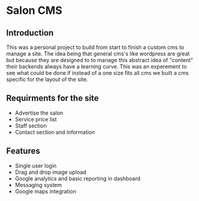 # Salon CMS

## Introduction
This was a personal project to build from start to finish a custom cms to manage a site. The idea being that general cms's like wordpress are great but because they are designed to to manage this abstract idea of "content" their backends always have a learning curve. This was an experement to see what could be done if instead of a one size fits all cms we built a cms specific for the layout of the site.

## Requirments for the site
* Advertise the salon
* Service price list
* Staff section
* Contact section and information


## Features
* Single user login
* Drag and drop image upload
* Google analytics and basic reporting in dashboard
* Messaging system
* Google maps integration


